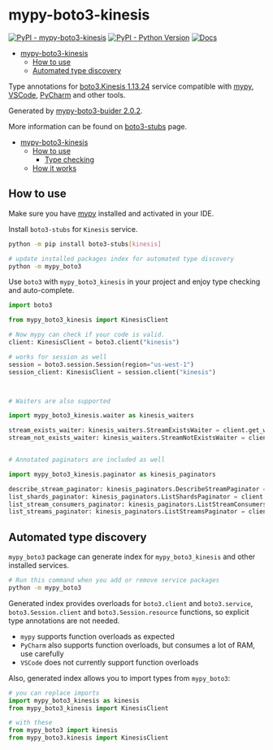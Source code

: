 # mypy-boto3-kinesis

[![PyPI - mypy-boto3-kinesis](https://img.shields.io/pypi/v/mypy-boto3-kinesis.svg?color=blue)](https://pypi.org/project/mypy-boto3-kinesis)
[![PyPI - Python Version](https://img.shields.io/pypi/pyversions/mypy-boto3-kinesis.svg?color=blue)](https://pypi.org/project/mypy-boto3-kinesis)
[![Docs](https://img.shields.io/readthedocs/mypy-boto3-builder.svg?color=blue)](https://mypy-boto3-builder.readthedocs.io/)

- [mypy-boto3-kinesis](#mypy-boto3-kinesis)
  - [How to use](#how-to-use)
  - [Automated type discovery](#automated-type-discovery)


Type annotations for
[boto3.Kinesis 1.13.24](https://boto3.amazonaws.com/v1/documentation/api/1.13.24/reference/services/kinesis.html#Kinesis) service
compatible with [mypy](https://github.com/python/mypy), [VSCode](https://code.visualstudio.com/),
[PyCharm](https://www.jetbrains.com/pycharm/) and other tools.

Generated by [mypy-boto3-buider 2.0.2](https://github.com/vemel/mypy_boto3_builder).

More information can be found on [boto3-stubs](https://pypi.org/project/boto3-stubs/) page.

- [mypy-boto3-kinesis](#mypy-boto3-kinesis)
  - [How to use](#how-to-use)
    - [Type checking](#type-checking)
  - [How it works](#how-it-works)

## How to use

Make sure you have [mypy](https://github.com/python/mypy) installed and activated in your IDE.

Install `boto3-stubs` for `Kinesis` service.

```bash
python -m pip install boto3-stubs[kinesis]

# update installed packages index for automated type discovery
python -m mypy_boto3
```

Use `boto3` with `mypy_boto3_kinesis` in your project and enjoy type checking and auto-complete.

```python
import boto3

from mypy_boto3_kinesis import KinesisClient

# Now mypy can check if your code is valid.
client: KinesisClient = boto3.client("kinesis")

# works for session as well
session = boto3.session.Session(region="us-west-1")
session_client: KinesisClient = session.client("kinesis")



# Waiters are also supported

import mypy_boto3_kinesis.waiter as kinesis_waiters

stream_exists_waiter: kinesis_waiters.StreamExistsWaiter = client.get_waiter("stream_exists")
stream_not_exists_waiter: kinesis_waiters.StreamNotExistsWaiter = client.get_waiter("stream_not_exists")


# Annotated paginators are included as well

import mypy_boto3_kinesis.paginator as kinesis_paginators

describe_stream_paginator: kinesis_paginators.DescribeStreamPaginator = client.get_paginator("describe_stream")
list_shards_paginator: kinesis_paginators.ListShardsPaginator = client.get_paginator("list_shards")
list_stream_consumers_paginator: kinesis_paginators.ListStreamConsumersPaginator = client.get_paginator("list_stream_consumers")
list_streams_paginator: kinesis_paginators.ListStreamsPaginator = client.get_paginator("list_streams")
```

## Automated type discovery

`mypy_boto3` package can generate index for `mypy_boto3_kinesis` and other installed services.

```bash
# Run this command when you add or remove service packages
python -m mypy_boto3
```

Generated index provides overloads for `boto3.client` and `boto3.service`,
`boto3.Session.client` and `boto3.Session.resource` functions,
so explicit type annotations are not needed.

- `mypy` supports function overloads as expected
- `PyCharm` also supports function overloads, but consumes a lot of RAM, use carefully
- `VSCode` does not currently support function overloads

Also, generated index allows you to import types from `mypy_boto3`:

```python
# you can replace imports
import mypy_boto3_kinesis as kinesis
from mypy_boto3_kinesis import KinesisClient

# with these
from mypy_boto3 import kinesis
from mypy_boto3.kinesis import KinesisClient
```
